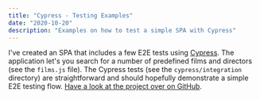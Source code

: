 ```yaml
---
title: "Cypress - Testing Examples"
date: "2020-10-20"
description: "Examples on how to test a simple SPA with Cypress"
---
```

I've created an SPA that includes a few E2E tests using [Cypress](https://www.cypress.io/). The application let's you search for a number of predefined films and directors (see the `films.js` file). The Cypress tests (see the `cypress/integration` directory) are straightforward and should hopefully demonstrate a simple E2E testing flow. [Have a look at the project over on GitHub](https://github.com/ezramizrahi/cypress_test_examples).
